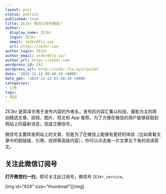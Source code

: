 ```yaml
---
layout: post
status: publish
published: true
title: ZE3kr 微信订阅号建成！
author:
  display_name: ZE3kr
  login: ZE3kr
  email: ze3kr@tlo.xyz
  url: https://ze3kr.com
author_login: ZE3kr
author_email: ze3kr@tlo.xyz
author_url: https://ze3kr.com
wordpress_id: 243
wordpress_url: http://ze3kr.tlo.xyz/?p=243
date: '2015-12-12 09:40:18 +0000'
date_gmt: '2015-12-12 01:40:18 +0000'
categories:
- 公告
tags:
- 网站
---
```

<p>ZE3kr 是郭泽宇用于发布内容的作者名，发布的内容汇集以科技、摄影为主的原创精选文章、视频、图片、短文和 App 推荐。为了方便在微信的用户能够获取到网站上的最新消息，现成立微信号。</p>
<p>微信号主要转发网站上的文章，但是为了在微信上能够有更好的体验（比如查看文章中的超链接、引用、视频等高级内容），你可以点击每一片文章左下角的阅读原文。</p>
<h2>关注此微信订阅号</h2>
<p><strong>打开微信扫一扫</strong>，即可关注此订阅号，微信号 <code>ZE3kr_service</code>。</p>
<p>[img id="828" size="thumbnail"][/img]</p>
